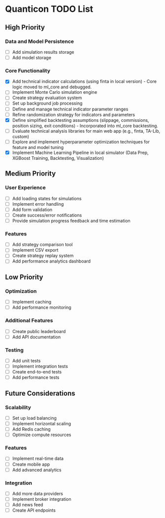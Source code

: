 # Quanticon TODO List

## High Priority

### Data and Model Persistence
- [ ] Add simulation results storage
- [ ] Add model storage

### Core Functionality
- [x] Add technical indicator calculations (using finta in local version) - Core logic moved to ml_core and debugged.
- [ ] Implement Monte Carlo simulation engine
- [ ] Create strategy evaluation system
- [ ] Set up background job processing
- [ ] Define and manage technical indicator parameter ranges
- [ ] Refine randomization strategy for indicators and parameters
- [x] Define simplified backtesting assumptions (slippage, commissions, position sizing, exit conditions) - Incorporated into ml_core backtesting.
- [ ] Evaluate technical analysis libraries for main web app (e.g., finta, TA-Lib, custom)
- [ ] Explore and implement hyperparameter optimization techniques for feature and model tuning
- [x] Implement Machine Learning Pipeline in local simulator (Data Prep, XGBoost Training, Backtesting, Visualization)

## Medium Priority

### User Experience
- [ ] Add loading states for simulations
- [ ] Implement error handling
- [ ] Add form validation
- [ ] Create success/error notifications
- [ ] Provide simulation progress feedback and time estimation

### Features
- [ ] Add strategy comparison tool
- [ ] Implement CSV export
- [ ] Create strategy replay system
- [ ] Add performance analytics dashboard

## Low Priority

### Optimization
- [ ] Implement caching
- [ ] Add performance monitoring

### Additional Features
- [ ] Create public leaderboard
- [ ] Add API documentation

### Testing
- [ ] Add unit tests
- [ ] Implement integration tests
- [ ] Create end-to-end tests
- [ ] Add performance tests

## Future Considerations

### Scalability
- [ ] Set up load balancing
- [ ] Implement horizontal scaling
- [ ] Add Redis caching
- [ ] Optimize compute resources

### Features
- [ ] Implement real-time data
- [ ] Create mobile app
- [ ] Add advanced analytics

### Integration
- [ ] Add more data providers
- [ ] Implement broker integration
- [ ] Add news feed
- [ ] Create API endpoints
